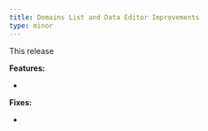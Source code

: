 ```yaml
---
title: Domains List and Data Editor Improvements
type: minor
---
```


This release

**Features:**

* 


**Fixes:**

* 
